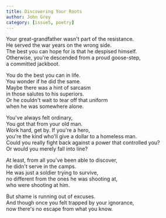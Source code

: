 ```yaml
---
title: Discovering Your Roots
author: John Grey
category: [issue5, poetry]
---
```



Your great-grandfather wasn't part of the resistance.<br>
He served the war years on the wrong side.<br>
The best you can hope for is that he despised himself.<br>
Otherwise, you're descended from a proud goose-step,<br>
a committed jackboot.<br>

You do the best you can in life.<br>
You wonder if he did the same.<br>
Maybe there was a hint of sarcasm<br>
in those salutes to his superiors.<br>
Or he couldn't wait to tear off that uniform <br>
when he was somewhere alone.<br>

You've always felt ordinary,<br>
You got that from your old man.<br>
Work hard, get by. If you're a hero,<br>
you're the kind who'll give a dollar to a homeless man.<br>
Could you really fight back against a power that controlled you?<br>
Or would you merely fall into line?<br>

At least, from all you've been able to discover,<br>
he didn't serve in the camps. <br>
He was just a soldier trying to survive,<br>
no different from the ones he was shooting at,<br>
who were shooting at him.<br>

But shame is running out of excuses.<br>
And though once you felt trapped by your ignorance,<br>
now there's no escape from what you know.<br>

